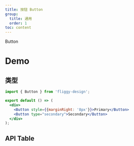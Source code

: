 ```yaml
---
title: 按钮 Button
group:
  title: 通用
  order: 1
toc: content
---
```


Button

# Demo

## 类型

```jsx
import { Button } from 'fliggy-design';

export default () => (
  <div>
    <Button style={{marginRight: '8px'}}>Primary</Button>
    <Button type="secondary">Secondary</Button>
  </div>
);
```

## API Table

<API id="Button"></API>
